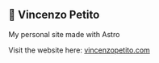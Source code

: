 ## 🚀 Vincenzo Petito

My personal site made with Astro

Visit the website here: [vincenzopetito.com](https://vincenzopetito.com)